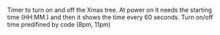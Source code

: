 Timer to turn on and off the Xmas tree.
At power on it needs the starting time (HH:MM.) and then it shows the time every 60 seconds.
Turn on/off time predifined by code (8pm, 11pm)
